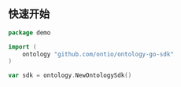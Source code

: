 
## 快速开始

```go
package demo

import (
    ontology "github.com/ontio/ontology-go-sdk"
)

var sdk = ontology.NewOntologySdk()
```
